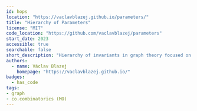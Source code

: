```yaml
---
id: hops
location: "https://vaclavblazej.github.io/parameters/"
title: "Hierarchy of Parameters"
license: "MIT"
code_location: "https://github.com/vaclavblazej/parameters"
start_date: 2023
accessible: true
searchable: false
short_description: "Hierarchy of invariants in graph theory focused on parameterized complexity"
authors:
  - name: Václav Blazej
    homepage: "https://vaclavblazej.github.io/"
badges:
  - has_code
tags:
- graph
- co.combinatorics (MO)
---
```

